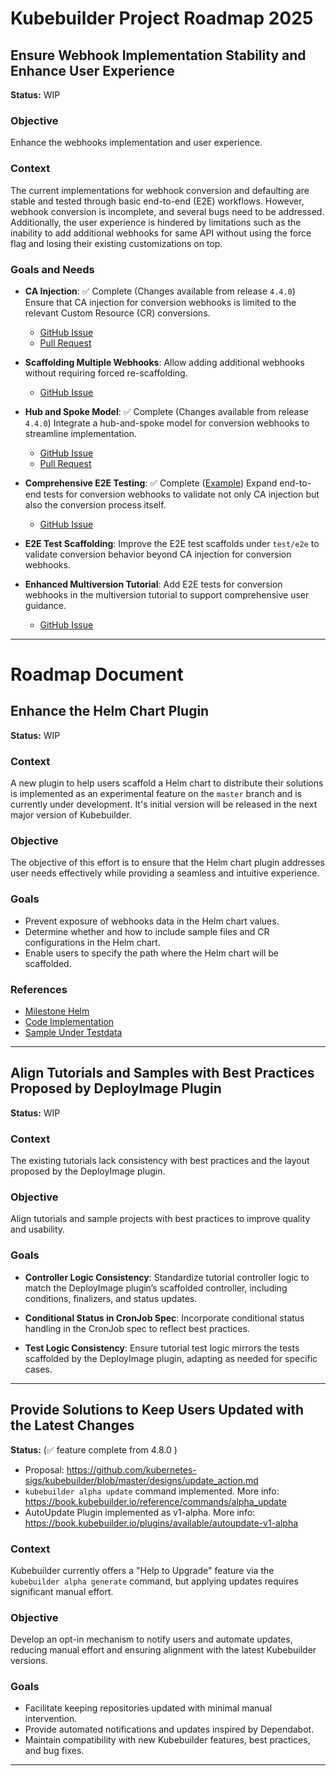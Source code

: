 # Kubebuilder Project Roadmap 2025

## Ensure Webhook Implementation Stability and Enhance User Experience

**Status:** WIP

### Objective
Enhance the webhooks implementation and user experience.

### Context
The current implementations for webhook conversion and defaulting are stable and tested through basic end-to-end (E2E) workflows.
However, webhook conversion is incomplete, and several bugs need to be addressed. Additionally, the user experience
is hindered by limitations such as the inability to add additional webhooks for same API without using the force flag
and losing their existing customizations on top.

### Goals and Needs
- **CA Injection**: ✅ Complete (Changes available from release `4.4.0`) Ensure that CA injection for conversion webhooks is limited to the relevant Custom Resource (CR) conversions.
  - [GitHub Issue](https://github.com/kubernetes-sigs/kubebuilder/issues/4285)
  - [Pull Request](https://github.com/kubernetes-sigs/kubebuilder/pull/4282)

- **Scaffolding Multiple Webhooks**: Allow adding additional webhooks without requiring forced re-scaffolding.
  - [GitHub Issue](https://github.com/kubernetes-sigs/kubebuilder/issues/4146)

- **Hub and Spoke Model**: ✅ Complete (Changes available from release `4.4.0`) Integrate a hub-and-spoke model for conversion webhooks to streamline implementation.
  - [GitHub Issue](https://github.com/kubernetes-sigs/kubebuilder/issues/2589)
  - [Pull Request](https://github.com/kubernetes-sigs/kubebuilder/pull/4254)

- **Comprehensive E2E Testing**: ✅ Complete ([Example](https://github.com/kubernetes-sigs/kubebuilder/blob/v4.7.1/testdata/project-v4-with-plugins/test/e2e/e2e_test.go#L284-L296)) Expand end-to-end tests for conversion webhooks to validate not only CA injection but also the conversion process itself.
  - [GitHub Issue](https://github.com/kubernetes-sigs/kubebuilder/issues/4297)

- **E2E Test Scaffolding**: Improve the E2E test scaffolds under `test/e2e` to validate conversion behavior beyond CA injection for conversion webhooks.

- **Enhanced Multiversion Tutorial**: Add E2E tests for conversion webhooks in the multiversion tutorial to support comprehensive user guidance.
  - [GitHub Issue](https://github.com/kubernetes-sigs/kubebuilder/issues/4255)

---
# Roadmap Document

## Enhance the Helm Chart Plugin

**Status:** WIP

### Context
A new plugin to help users scaffold a Helm chart to distribute their solutions is implemented as an experimental
feature on the `master` branch and is currently under development. It's initial version will be released in
the next major version of Kubebuilder.

### Objective
The objective of this effort is to ensure that the Helm chart plugin addresses user needs effectively while
providing a seamless and intuitive experience.

### Goals
- Prevent exposure of webhooks data in the Helm chart values.
- Determine whether and how to include sample files and CR configurations in the Helm chart.
- Enable users to specify the path where the Helm chart will be scaffolded.

### References
- [Milestone Helm](https://github.com/kubernetes-sigs/kubebuilder/milestone/39)
- [Code Implementation](https://github.com/kubernetes-sigs/kubebuilder/tree/master/pkg/plugins/optional/helm)
- [Sample Under Testdata](https://github.com/kubernetes-sigs/kubebuilder/tree/master/testdata/project-v4-with-plugins/dist/chart)

---

## Align Tutorials and Samples with Best Practices Proposed by DeployImage Plugin

**Status:** WIP

### Context
The existing tutorials lack consistency with best practices and the layout proposed by the DeployImage plugin.

### Objective
Align tutorials and sample projects with best practices to improve quality and usability.

### Goals
- **Controller Logic Consistency**: Standardize tutorial controller logic to match the DeployImage plugin’s scaffolded controller, including conditions, finalizers, and status updates.

- **Conditional Status in CronJob Spec**: Incorporate conditional status handling in the CronJob spec to reflect best practices.

- **Test Logic Consistency**: Ensure tutorial test logic mirrors the tests scaffolded by the DeployImage plugin, adapting as needed for specific cases.

---

## Provide Solutions to Keep Users Updated with the Latest Changes

**Status:** (✅ feature complete from 4.8.0 )
- Proposal: https://github.com/kubernetes-sigs/kubebuilder/blob/master/designs/update_action.md
- `kubebuilder alpha update` command implemented. More info: https://book.kubebuilder.io/reference/commands/alpha_update
- AutoUpdate Plugin implemented as v1-alpha. More info: https://book.kubebuilder.io/plugins/available/autoupdate-v1-alpha

### Context
Kubebuilder currently offers a "Help to Upgrade" feature via the `kubebuilder alpha generate` command, but applying updates requires significant manual effort.

### Objective
Develop an opt-in mechanism to notify users and automate updates, reducing manual effort and ensuring alignment with the latest Kubebuilder versions.

### Goals
- Facilitate keeping repositories updated with minimal manual intervention.
- Provide automated notifications and updates inspired by Dependabot.
- Maintain compatibility with new Kubebuilder features, best practices, and bug fixes.

---
